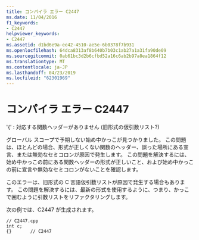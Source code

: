 ```yaml
---
title: コンパイラ エラー C2447
ms.date: 11/04/2016
f1_keywords:
- C2447
helpviewer_keywords:
- C2447
ms.assetid: d1bd6e9a-ee42-4510-ae5e-6b0378f7b931
ms.openlocfilehash: 64dca8313af8b640b7b03c1ab27a1a31fa90de09
ms.sourcegitcommit: 0ab61bc3d2b6cfbd52a16c6ab2b97a8ea1864f12
ms.translationtype: MT
ms.contentlocale: ja-JP
ms.lasthandoff: 04/23/2019
ms.locfileid: "62301969"
---
```

# <a name="compiler-error-c2447"></a>コンパイラ エラー C2447

'{' : 対応する関数ヘッダーがありません (旧形式の仮引数リスト?)

グローバル スコープで予期しない始め中かっこが見つかりました。 この問題は、ほとんどの場合、形式が正しくない関数のヘッダー、誤った場所にある宣言、または無効なセミコロンが原因で発生します。 この問題を解決するには、始め中かっこの前にある関数ヘッダーの形式が正しいこと、および始め中かっこの前に宣言や無効なセミコロンがないことを確認します。

このエラーは、旧形式の C 言語仮引数リストが原因で発生する場合もあります。 この問題を解決するには、最新の形式を使用するように、つまり、かっこで囲むように引数リストをリファクタリングします。

次の例では、C2447 が生成されます。

```
// C2447.cpp
int c;
{}       // C2447
```